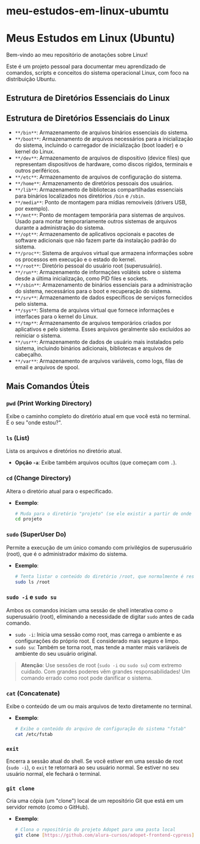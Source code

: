 # meu-estudos-em-linux-ubumtu
# Meus Estudos em Linux (Ubuntu)

Bem-vindo ao meu repositório de anotações sobre Linux!

Este é um projeto pessoal para documentar meu aprendizado de comandos, scripts e conceitos do sistema operacional Linux, com foco na distribuição Ubuntu.

## Estrutura de Diretórios Essenciais do Linux
## Estrutura de Diretórios Essenciais do Linux

* `**/bin**`: Armazenamento de arquivos binários essenciais do sistema.
* `**/boot**`: Armazenamento de arquivos necessários para a inicialização do sistema, incluindo o carregador de inicialização (boot loader) e o kernel do Linux.
* `**/dev**`: Armazenamento de arquivos de dispositivo (device files) que representam dispositivos de hardware, como discos rígidos, terminais e outros periféricos.
* `**/etc**`: Armazenamento de arquivos de configuração do sistema.
* `**/home**`: Armazenamento de diretórios pessoais dos usuários.
* `**/lib**`: Armazenamento de bibliotecas compartilhadas essenciais para binários localizados nos diretórios `/bin` e `/sbin`.
* `**/media**`: Ponto de montagem para mídias removíveis (drivers USB, por exemplo).
* `**/mnt**`: Ponto de montagem temporária para sistemas de arquivos. Usado para montar temporariamente outros sistemas de arquivos durante a administração do sistema.
* `**/opt**`: Armazenamento de aplicativos opcionais e pacotes de software adicionais que não fazem parte da instalação padrão do sistema.
* `**/proc**`: Sistema de arquivos virtual que armazena informações sobre os processos em execução e o estado do kernel.
* `**/root**`: Diretório pessoal do usuário root (superusuário).
* `**/run**`: Armazenamento de informações voláteis sobre o sistema desde a última inicialização, como PID files e sockets.
* `**/sbin**`: Armazenamento de binários essenciais para a administração do sistema, necessários para o boot e recuperação do sistema.
* `**/srv**`: Armazenamento de dados específicos de serviços fornecidos pelo sistema.
* `**/sys**`: Sistema de arquivos virtual que fornece informações e interfaces para o kernel do Linux.
* `**/tmp**`: Armazenamento de arquivos temporários criados por aplicativos e pelo sistema. Esses arquivos geralmente são excluídos ao reiniciar o sistema.
* `**/usr**`: Armazenamento de dados de usuário mais instalados pelo sistema, incluindo binários adicionais, bibliotecas e arquivos de cabeçalho.
* `**/var**`: Armazenamento de arquivos variáveis, como logs, filas de email e arquivos de spool.


## Mais Comandos Úteis

### `pwd` (Print Working Directory)
Exibe o caminho completo do diretório atual em que você está no terminal. É o seu "onde estou?".

### `ls` (List)
Lista os arquivos e diretórios no diretório atual.
* **Opção `-a`**: Exibe também arquivos ocultos (que começam com `.`).

### `cd` (Change Directory)
Altera o diretório atual para o especificado.
* **Exemplo**:
  ```bash
  # Muda para o diretório "projeto" (se ele existir a partir de onde você está)
  cd projeto
  ```

### `sudo` (SuperUser Do)
Permite a execução de um único comando com privilégios de superusuário (root), que é o administrador máximo do sistema.
* **Exemplo**:
  ```bash
  # Tenta listar o conteúdo do diretório /root, que normalmente é restrito.
  sudo ls /root
  ```

### `sudo -i` e `sudo su`
Ambos os comandos iniciam uma sessão de shell interativa como o superusuário (root), eliminando a necessidade de digitar `sudo` antes de cada comando.
* `sudo -i`: Inicia uma sessão como root, mas carrega o ambiente e as configurações do próprio root. É considerado mais seguro e limpo.
* `sudo su`: Também se torna root, mas tende a manter mais variáveis de ambiente do seu usuário original.

> **Atenção**: Use sessões de root (`sudo -i` ou `sudo su`) com extremo cuidado. Com grandes poderes vêm grandes responsabilidades! Um comando errado como root pode danificar o sistema.

### `cat` (Concatenate)
Exibe o conteúdo de um ou mais arquivos de texto diretamente no terminal.
* **Exemplo**:
  ```bash
  # Exibe o conteúdo do arquivo de configuração do sistema "fstab"
  cat /etc/fstab
  ```

### `exit`
Encerra a sessão atual do shell. Se você estiver em uma sessão de root (`sudo -i`), o `exit` te retornará ao seu usuário normal. Se estiver no seu usuário normal, ele fechará o terminal.

### `git clone`
Cria uma cópia (um "clone") local de um repositório Git que está em um servidor remoto (como o GitHub).
* **Exemplo**:
  ```bash
  # Clona o repositório do projeto Adopet para uma pasta local
  git clone [https://github.com/alura-cursos/adopet-frontend-cypress](https://github.com/alura-cursos/adopet-frontend-cypress)
  ```
